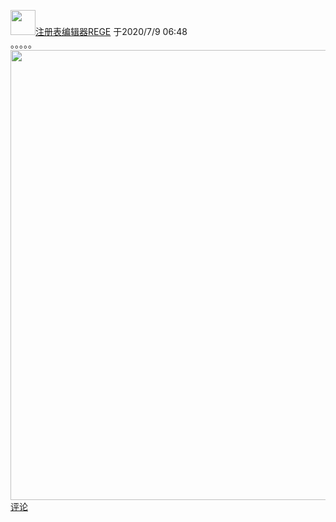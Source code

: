 [<img src="https://144881-studios.github.io/blog/bili/dt/rege_regedit.jpeg" width="40" height="40" color="#000000">注册表编辑器REGE](https://space.bilibili.com/523423693) 于2020/7/9 06:48  
。。。。。  
<img src="https://144881-studios.github.io/biliware/dt/1/1.jpeg" width="1280" height="720">  
[评论](mailto:cyy144881@icluod.com?cc=cyy144881@icloud.com&subject=评论动态%20。。。。。[图片])
